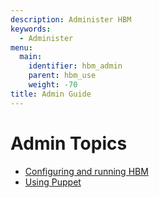 ```yaml
---
description: Administer HBM
keywords:
  - Administer
menu:
  main:
    identifier: hbm_admin
    parent: hbm_use
    weight: -70
title: Admin Guide
---
```


# Admin Topics

* [Configuring and running HBM](index.md)
* [Using Puppet](puppet.md)
